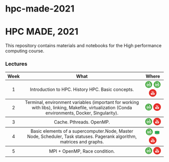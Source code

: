 # hpc-made-2021 

# HPC MADE, 2021
This repository contains materials and notebooks for the High performance computing course.

### Lectures

<table>
  <thead>
    <tr>
      <th>Week</th>
      <th>What</th>
      <th>Where</th>
    </tr>
  </thead>
  <tbody>
    <!-------------------- WEEK 1 -------------------->
    <tr>
      <td align="center"><a>1</a></td>
      <td align="center">Introduction to HPC. History HPC. Basic concepts.</td>
      <td align="center">
        <a href="lections/01-intro.pdf"><img src="./icons/pdf.png"/></a>
        <a href="lections/02-make.pdf"><img src="./icons/pdf.png"/></a>
        <a href="https://youtu.be/GEEwspEyQdY"><img src="./icons/youtube.png"/></a>
      </td>
    </tr>
  </tbody>
  <tbody>
    <!-------------------- WEEK 2 -------------------->
    <tr>
      <td align="center"><a>2</a></td>
      <td align="center">Terminal, environment variables (important for working with libs), linking,
Makefile, virtualization (Conda environments, Docker, Singularity).</td>
      <td align="center">
        <a href="./lections/02-environment.pdf"><img src="./icons/pdf.png"/></a>
        <a href="https://youtu.be/GEEwspEyQdY"><img src="./icons/youtube.png"/></a>
      </td>
    </tr>
  </tbody>
  <tbody>
    <!-------------------- WEEK 3 -------------------->
    <tr>
      <td align="center"><a>3</a></td>
      <td align="center">Cache. Pthreads. OpenMP.</td>
      <td align="center">
        <a href="./lections/03-OpenMP.pdf"><img src="./icons/pdf.png"/></a>
        <a href="https://youtu.be/gRrcZ05bV3Q"><img src="./icons/youtube.png"/></a>
      </td>
    </tr>
  </tbody>
  <tbody>
    <!-------------------- WEEK 4 -------------------->
    <tr>
      <td align="center"><a>4</a></td>
      <td align="center">Basic elements of a supercomputer.Node, Master Node, Scheduler,
Task statuses. Pagerank algorithm, matrices and graphs.</td>
      <td align="center">
        <a href="./lections/04-HPC-server-PageRank.pdf"><img src="./icons/pdf.png"/></a>
        <a href="./boards/04-PageRank.pdf"><img src="./icons/board.png"/></a>
        <a href="https://youtu.be/NL5DCw1zJ8A"><img src="./icons/youtube.png"/></a>
      </td>
    </tr>
  </tbody>
  <tbody>
    <!-------------------- WEEK 5 -------------------->
    <tr>
      <td align="center"><a>5</a></td>
      <td align="center">MPI + OpenMP, Race condition.</td>
      <td align="center">
        <a href="./lections/05-MPI.pdf"><img src="./icons/pdf.png"/></a>
        <a href="https://youtu.be/pXgZnB1FdoY"><img src="./icons/youtube.png"/></a>
      </td>
    </tr>
  </tbody>
</table>
